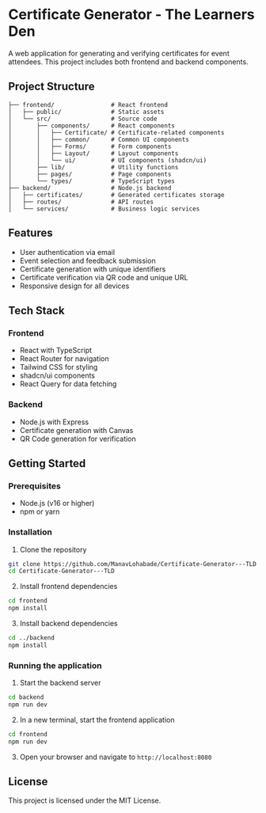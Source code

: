 
# Certificate Generator - The Learners Den

A web application for generating and verifying certificates for event attendees. This project includes both frontend and backend components.

## Project Structure

```
├── frontend/                # React frontend
│   ├── public/              # Static assets
│   └── src/                 # Source code
│       ├── components/      # React components
│       │   ├── Certificate/ # Certificate-related components
│       │   ├── common/      # Common UI components
│       │   ├── Forms/       # Form components
│       │   ├── Layout/      # Layout components
│       │   └── ui/          # UI components (shadcn/ui)
│       ├── lib/             # Utility functions
│       ├── pages/           # Page components
│       └── types/           # TypeScript types
├── backend/                 # Node.js backend
│   ├── certificates/        # Generated certificates storage
│   ├── routes/              # API routes
│   └── services/            # Business logic services
```

## Features

- User authentication via email
- Event selection and feedback submission
- Certificate generation with unique identifiers
- Certificate verification via QR code and unique URL
- Responsive design for all devices

## Tech Stack

### Frontend
- React with TypeScript
- React Router for navigation
- Tailwind CSS for styling
- shadcn/ui components
- React Query for data fetching

### Backend
- Node.js with Express
- Certificate generation with Canvas
- QR Code generation for verification

## Getting Started

### Prerequisites
- Node.js (v16 or higher)
- npm or yarn

### Installation

1. Clone the repository
```bash
git clone https://github.com/ManavLohabade/Certificate-Generator---TLD.git
cd Certificate-Generator---TLD
```

2. Install frontend dependencies
```bash
cd frontend
npm install
```

3. Install backend dependencies
```bash
cd ../backend
npm install
```

### Running the application

1. Start the backend server
```bash
cd backend
npm run dev
```

2. In a new terminal, start the frontend application
```bash
cd frontend
npm run dev
```

3. Open your browser and navigate to `http://localhost:8080`

## License

This project is licensed under the MIT License.
